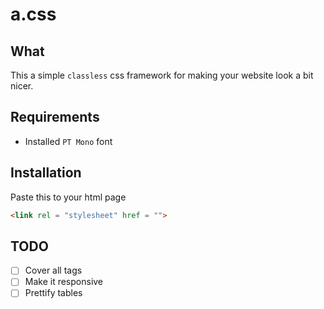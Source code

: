 # a.css

## What
This a simple `classless` css framework for making your website look a bit nicer.

## Requirements
- Installed `PT Mono` font

## Installation
Paste this to your html page 
```html
<link rel = "stylesheet" href = "">
```

## TODO
- [ ] Cover all tags
- [ ] Make it responsive
- [ ] Prettify tables